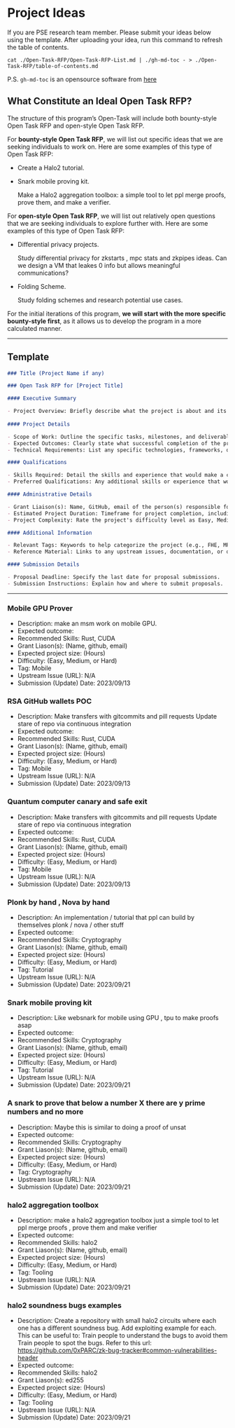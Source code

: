 # Project Ideas

If you are PSE research team member. Please submit your ideas below using the template. After uploading your idea, run this command to refresh the table of contents.

```shell
cat ./Open-Task-RFP/Open-Task-RFP-List.md | ./gh-md-toc - > ./Open-Task-RFP/table-of-contents.md
```

P.S. `gh-md-toc` is an opensource software from [here](https://github.com/ekalinin/github-markdown-toc)

## What Constitute an Ideal Open Task RFP?

The structure of this program’s Open-Task will include both bounty-style Open Task RFP and open-style Open Task RFP.

For **bounty-style Open Task RFP**, we will list out specific ideas that we are seeking individuals to work on. Here are some examples of this type of Open Task RFP:

- Create a Halo2 tutorial.
- Snark mobile proving kit.

    Make a Halo2 aggregation toolbox: a simple tool to let ppl merge proofs, prove them, and make a verifier.

For **open-style Open Task RFP**, we will list out relatively open questions that we are seeking individuals to explore further with. Here are some examples of this type of Open Task RFP:

- Differential privacy projects.

    Study differential privacy for zkstarts , mpc stats and zkpipes ideas. Can we design a VM that leakes 0 info but allows meaningful communications?

- Folding Scheme.

    Study folding schemes and research potential use cases.

For the initial iterations of this program, **we will start with the more specific bounty-style first**, as it allows us to develop the program in a more calculated manner.

---

## Template

```markdown
### Title (Project Name if any)

### Open Task RFP for [Project Title]

#### Executive Summary

- Project Overview: Briefly describe what the project is about and its primary objectives.
  
#### Project Details

- Scope of Work: Outline the specific tasks, milestones, and deliverables expected from this project.
- Expected Outcomes: Clearly state what successful completion of the project looks like.
- Technical Requirements: List any specific technologies, frameworks, or tools that will be needed.

#### Qualifications

- Skills Required: Detail the skills and experience that would make a candidate well-suited for this project.
- Preferred Qualifications: Any additional skills or experience that would be a plus.

#### Administrative Details

- Grant Liaison(s): Name, GitHub, email of the person(s) responsible for evaluating and keeping track of this project.
- Estimated Project Duration: Timeframe for project completion, including any key deadlines.
- Project Complexity: Rate the project's difficulty level as Easy, Medium, or Hard. Explain the reasons for this.

#### Additional Information

- Relevant Tags: Keywords to help categorize the project (e.g., FHE, MPC, ZKPs).
- Reference Material: Links to any upstream issues, documentation, or other resources that provide more context.

#### Submission Details

- Proposal Deadline: Specify the last date for proposal submissions.
- Submission Instructions: Explain how and where to submit proposals.
```

---

### Mobile GPU Prover

- Description: make an msm work on mobile GPU.
- Expected outcome:
- Recommended Skills: Rust, CUDA
- Grant Liason(s): (Name, github, email)
- Expected project size: (Hours)
- Difficulty: (Easy, Medium, or Hard)
- Tag: Mobile
- Upstream Issue (URL): N/A
- Submission (Update) Date: 2023/09/13

### RSA GitHub wallets POC

- Description: Make transfers with gitcommits and pill requests
Update stare of repo via continuous integration
- Expected outcome:
- Recommended Skills: Rust, CUDA
- Grant Liason(s): (Name, github, email)
- Expected project size: (Hours)
- Difficulty: (Easy, Medium, or Hard)
- Tag: Mobile
- Upstream Issue (URL): N/A
- Submission (Update) Date: 2023/09/13

### Quantum computer canary and safe exit

- Description: Make transfers with gitcommits and pill requests
Update stare of repo via continuous integration
- Expected outcome:
- Recommended Skills: Rust, CUDA
- Grant Liason(s): (Name, github, email)
- Expected project size: (Hours)
- Difficulty: (Easy, Medium, or Hard)
- Tag: Mobile
- Upstream Issue (URL): N/A
- Submission (Update) Date: 2023/09/13

### Plonk by hand , Nova by hand

- Description: An implementation / tutorial that ppl can build by themselves plonk / nova / other stuff
- Expected outcome:
- Recommended Skills: Cryptography
- Grant Liason(s): (Name, github, email)
- Expected project size: (Hours)
- Difficulty: (Easy, Medium, or Hard)
- Tag: Tutorial
- Upstream Issue (URL): N/A
- Submission (Update) Date: 2023/09/21

### Snark mobile proving kit

- Description: Like websnark for mobile using GPU , tpu to make proofs asap
- Expected outcome:
- Recommended Skills: Cryptography
- Grant Liason(s): (Name, github, email)
- Expected project size: (Hours)
- Difficulty: (Easy, Medium, or Hard)
- Tag: Tutorial
- Upstream Issue (URL): N/A
- Submission (Update) Date: 2023/09/21

### A snark to prove that below a number X there are y prime numbers and no more

- Description: Maybe this is similar to doing a proof of unsat
- Expected outcome:
- Recommended Skills: Cryptography
- Grant Liason(s): (Name, github, email)
- Expected project size: (Hours)
- Difficulty: (Easy, Medium, or Hard)
- Tag: Cryptography
- Upstream Issue (URL): N/A
- Submission (Update) Date: 2023/09/21

### halo2 aggregation toolbox

- Description: make a halo2 aggregation toolbox just a simple tool to let ppl merge proofs , prove them and make verifier
- Expected outcome:
- Recommended Skills: halo2
- Grant Liason(s): (Name, github, email)
- Expected project size: (Hours)
- Difficulty: (Easy, Medium, or Hard)
- Tag: Tooling
- Upstream Issue (URL): N/A
- Submission (Update) Date: 2023/09/21

### halo2 soundness bugs examples
- Description: Create a repository with small halo2 circuits where each one has a different soundness bug.  Add exploiting example for each.  This can be useful to:
Train people to understand the bugs to avoid them
Train people to spot the bugs. Refer to this url:
https://github.com/0xPARC/zk-bug-tracker#common-vulnerabilities-header
- Expected outcome:
- Recommended Skills: halo2
- Grant Liason(s): ed255
- Expected project size: (Hours)
- Difficulty: (Easy, Medium, or Hard)
- Tag: Tooling
- Upstream Issue (URL): N/A
- Submission (Update) Date: 2023/09/21
